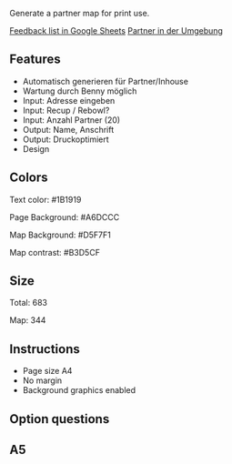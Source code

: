 Generate a partner map for print use.

[Feedback list in Google Sheets](https://docs.google.com/spreadsheets/d/1r25eXB1DtDuDheD_2zLFT-RdXETZ95yOd68rh-mzBag/edit#gid=0)
[Partner in der Umgebung](https://umgebung.recup.de/)

## Features

- Automatisch generieren für Partner/Inhouse
- Wartung durch Benny möglich
- Input: Adresse eingeben
- Input: Recup / Rebowl?
- Input: Anzahl Partner (20)
- Output: Name, Anschrift
- Output: Druckoptimiert
- Design

## Colors

Text color: #1B1919

Page Background: #A6DCCC

Map Background: #D5F7F1

Map contrast: #B3D5CF

## Size

Total: 683

Map: 344

## Instructions

- Page size A4
- No margin
- Background graphics enabled

## Option questions

## A5




